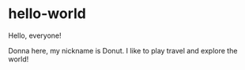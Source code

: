 # hello-world

Hello, everyone! 

Donna here, my nickname is Donut. I like to play travel and explore the world!
